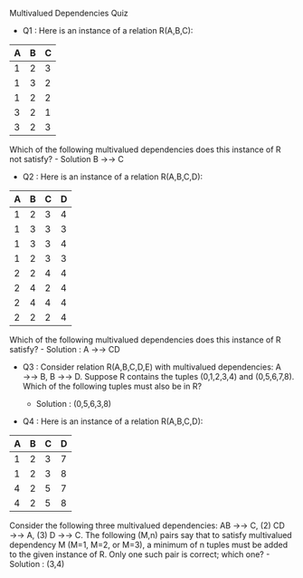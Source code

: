 Multivalued Dependencies Quiz
  - Q1 : Here is an instance of a relation R(A,B,C):

  | A  | B  | C  |
  | -- | -- | -- |                          
  | 1  | 2  | 3  |
  | 1  | 3  | 2  |
  | 1  | 2  | 2  |
  | 3  | 2  | 1  |
  | 3  | 2  | 3  |
  Which of the following multivalued dependencies does this instance of R not satisfy?
    - Solution B →→ C

  - Q2 : Here is an instance of a relation R(A,B,C,D):

  | A  | B  | C  | D  |
  | -- | -- | -- | -- |                      
  | 1  | 2  | 3  | 4  |
  | 1  | 3  | 3  | 3  |
  | 1  | 3  | 3  | 4  |
  | 1  | 2  | 3  | 3  |
  | 2  | 2  | 4  | 4  |
  | 2  | 4  | 2  | 4  |
  | 2  | 4  | 4  | 4  |
  | 2  | 2  | 2  | 4  |
  Which of the following multivalued dependencies does this instance of R satisfy?
    - Solution : A →→ CD

  - Q3 : Consider relation R(A,B,C,D,E) with multivalued dependencies: A →→ B, B →→ D. Suppose R contains the tuples (0,1,2,3,4) and (0,5,6,7,8). Which of the following tuples must also be in R?
    - Solution : (0,5,6,3,8)

  - Q4 : Here is an instance of a relation R(A,B,C,D):
  
  | A  | B  | C  | D  |
  | -- | -- | -- | -- |                      
  | 1  | 2  | 3  | 7  |
  | 1  | 2  | 3  | 8  |
  | 4  | 2  | 5  | 7  |
  | 4  | 2  | 5  | 8  |
  Consider the following three multivalued dependencies: AB →→ C, (2) CD →→ A, (3) D →→ C. The following (M,n) pairs say that to satisfy multivalued dependency M (M=1, M=2, or M=3), a minimum of n tuples must be added to the given instance of R. Only one such pair is correct; which one?
    - Solution : (3,4)
